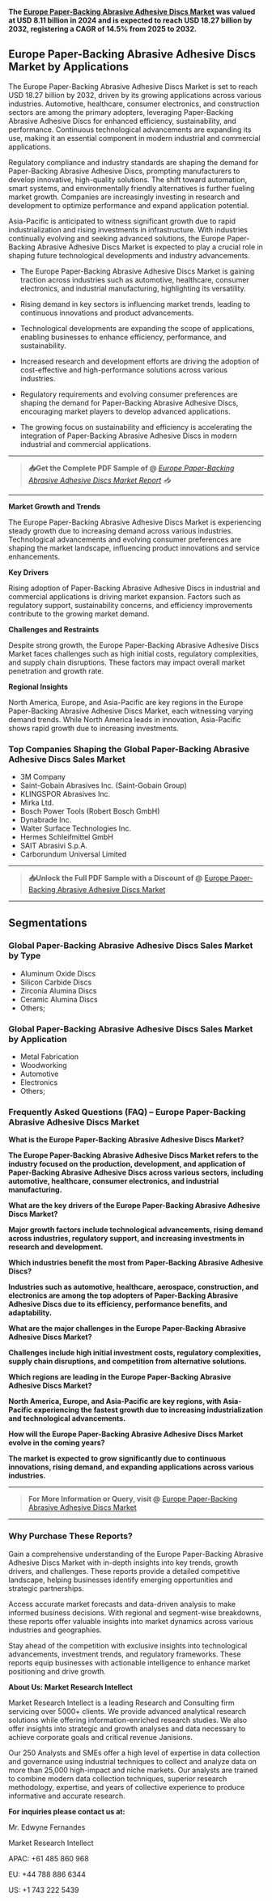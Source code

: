 <p><strong>The <a href="https://www.marketresearchintellect.com/download-sample/?rid=995635&amp;utm_source=Pulse-April-Europe&amp;utm_medium=852">Europe Paper-Backing Abrasive Adhesive Discs Market</a> was valued at USD 8.11 billion in 2024 and is expected to reach USD 18.27 billion by 2032, registering a CAGR of 14.5% from 2025 to 2032.</strong></p><h2>Europe Paper-Backing Abrasive Adhesive Discs Market by Applications&nbsp;</h2><p><p>The Europe Paper-Backing Abrasive Adhesive Discs Market is set to reach USD 18.27 billion by 2032, driven by its growing applications across various industries. Automotive, healthcare, consumer electronics, and construction sectors are among the primary adopters, leveraging Paper-Backing Abrasive Adhesive Discs for enhanced efficiency, sustainability, and performance. Continuous technological advancements are expanding its use, making it an essential component in modern industrial and commercial applications.</p><p>Regulatory compliance and industry standards are shaping the demand for Paper-Backing Abrasive Adhesive Discs, prompting manufacturers to develop innovative, high-quality solutions. The shift toward automation, smart systems, and environmentally friendly alternatives is further fueling market growth. Companies are increasingly investing in research and development to optimize performance and expand application potential.</p><p>Asia-Pacific is anticipated to witness significant growth due to rapid industrialization and rising investments in infrastructure. With industries continually evolving and seeking advanced solutions, the Europe Paper-Backing Abrasive Adhesive Discs Market is expected to play a crucial role in shaping future technological developments and industry advancements.</p></p><ul><li><p>The Europe Paper-Backing Abrasive Adhesive Discs Market is gaining traction across industries such as automotive, healthcare, consumer electronics, and industrial manufacturing, highlighting its versatility.</p></li><li><p>Rising demand in key sectors is influencing market trends, leading to continuous innovations and product advancements.</p></li><li><p>Technological developments are expanding the scope of applications, enabling businesses to enhance efficiency, performance, and sustainability.</p></li><li><p>Increased research and development efforts are driving the adoption of cost-effective and high-performance solutions across various industries.</p></li><li><p>Regulatory requirements and evolving consumer preferences are shaping the demand for Paper-Backing Abrasive Adhesive Discs, encouraging market players to develop advanced applications.</p></li><li><p>The growing focus on sustainability and efficiency is accelerating the integration of Paper-Backing Abrasive Adhesive Discs in modern industrial and commercial applications.</p></li></ul><hr /><blockquote><p><strong><span class="font-[700]">📥Get the Complete PDF Sample of @ </span></strong><em><span class="font-[700]"><a href="https://www.marketresearchintellect.com/download-sample/?rid=995635&amp;utm_source=Pulse-April-Europe&amp;utm_medium=852" target="_blank" data-tracking-control-name="article-ssr-frontend-pulse_little-text-block" data-tracking-will-navigate="" data-test-link="">Europe Paper-Backing Abrasive Adhesive Discs Market Report</a>&nbsp;📥</span></em></p></blockquote><hr /><p class="" data-start="77" data-end="360"><strong data-start="77" data-end="105">Market Growth and Trends</strong></p><p class="" data-start="77" data-end="360">The Europe Paper-Backing Abrasive Adhesive Discs Market is experiencing steady growth due to increasing demand across various industries. Technological advancements and evolving consumer preferences are shaping the market landscape, influencing product innovations and service enhancements.</p><p class="" data-start="362" data-end="606"><strong data-start="362" data-end="377">Key Drivers</strong></p><p class="" data-start="362" data-end="606">Rising adoption of Paper-Backing Abrasive Adhesive Discs in industrial and commercial applications is driving market expansion. Factors such as regulatory support, sustainability concerns, and efficiency improvements contribute to the growing market demand.</p><p class="" data-start="608" data-end="849"><strong data-start="608" data-end="637">Challenges and Restraints</strong></p><p class="" data-start="608" data-end="849">Despite strong growth, the Europe Paper-Backing Abrasive Adhesive Discs Market faces challenges such as high initial costs, regulatory complexities, and supply chain disruptions. These factors may impact overall market penetration and growth rate.</p><p class="" data-start="851" data-end="1095"><strong data-start="851" data-end="872">Regional Insights</strong></p><p class="" data-start="851" data-end="1095">North America, Europe, and Asia-Pacific are key regions in the Europe Paper-Backing Abrasive Adhesive Discs Market, each witnessing varying demand trends. While North America leads in innovation, Asia-Pacific shows rapid growth due to increasing investments.</p><p><h3>Top Companies Shaping the Global Paper-Backing Abrasive Adhesive Discs Sales Market </h3><ul><li>3M Company</li><li>Saint-Gobain Abrasives Inc. (Saint-Gobain Group)</li><li>KLINGSPOR Abrasives Inc.</li><li>Mirka Ltd.</li><li>Bosch Power Tools (Robert Bosch GmbH)</li><li>Dynabrade Inc.</li><li>Walter Surface Technologies Inc.</li><li>Hermes Schleifmittel GmbH</li><li>SAIT Abrasivi S.p.A.</li><li>Carborundum Universal Limited</li></ul></p><hr /><blockquote><p><strong>📥Unlock the Full PDF Sample with a Discount of @</strong> <a href="https://www.marketresearchintellect.com/ask-for-discount/?rid=995635&amp;utm_source=Pulse-April-Europe&amp;utm_medium=852">Europe Paper-Backing Abrasive Adhesive Discs Market</a></p></blockquote><hr /><p><h2>Segmentations</h2><h3>Global Paper-Backing Abrasive Adhesive Discs Sales Market by Type</h3><ul><li>Aluminum Oxide Discs</li><li>Silicon Carbide Discs</li><li>Zirconia Alumina Discs</li><li>Ceramic Alumina Discs</li><li>Others;</li></ul><h3>Global Paper-Backing Abrasive Adhesive Discs Sales Market by Application</h3><ul><li>Metal Fabrication</li><li>Woodworking</li><li>Automotive</li><li>Electronics</li><li>Others;</li></ul></p><h3><strong>Frequently Asked Questions (FAQ) &ndash; Europe Paper-Backing Abrasive Adhesive Discs Market</strong></h3><p><strong>What is the Europe Paper-Backing Abrasive Adhesive Discs Market?</strong></p><p><strong>The Europe Paper-Backing Abrasive Adhesive Discs Market refers to the industry focused on the production, development, and application of Paper-Backing Abrasive Adhesive Discs across various sectors, including automotive, healthcare, consumer electronics, and industrial manufacturing.</strong></p><p><strong>What are the key drivers of the Europe Paper-Backing Abrasive Adhesive Discs Market?</strong></p><p><strong>Major growth factors include technological advancements, rising demand across industries, regulatory support, and increasing investments in research and development.</strong></p><p><strong>Which industries benefit the most from Paper-Backing Abrasive Adhesive Discs?</strong></p><p><strong>Industries such as automotive, healthcare, aerospace, construction, and electronics are among the top adopters of Paper-Backing Abrasive Adhesive Discs due to its efficiency, performance benefits, and adaptability.</strong></p><p><strong>What are the major challenges in the Europe Paper-Backing Abrasive Adhesive Discs Market?</strong></p><p><strong>Challenges include high initial investment costs, regulatory complexities, supply chain disruptions, and competition from alternative solutions.</strong></p><p><strong>Which regions are leading in the Europe Paper-Backing Abrasive Adhesive Discs Market?</strong></p><p><strong>North America, Europe, and Asia-Pacific are key regions, with Asia-Pacific experiencing the fastest growth due to increasing industrialization and technological advancements.</strong></p><p><strong>How will the Europe Paper-Backing Abrasive Adhesive Discs Market evolve in the coming years?</strong></p><p><strong>The market is expected to grow significantly due to continuous innovations, rising demand, and expanding applications across various industries.</strong></p><hr /><blockquote><p><span class="font-[700]"><strong>For More Information or Query, visit&nbsp;@</strong>&nbsp;</span><span class="font-[700]"><a href="https://www.marketresearchintellect.com/product/global-paper-backing-abrasive-adhesive-discs-sales-market/?utm_source=Linkedin&utm_medium=852" target="_blank" data-tracking-control-name="article-ssr-frontend-pulse_little-text-block" data-tracking-will-navigate="" data-test-link="">Europe Paper-Backing Abrasive Adhesive Discs Market</a></span></p></blockquote><hr /><h3><strong data-start="0" data-end="31">Why Purchase These Reports?</strong></h3><p class="" data-start="35" data-end="297">Gain a comprehensive understanding of the Europe Paper-Backing Abrasive Adhesive Discs Market with in-depth insights into key trends, growth drivers, and challenges. These reports provide a detailed competitive landscape, helping businesses identify emerging opportunities and strategic partnerships.</p><p class="" data-start="299" data-end="540">Access accurate market forecasts and data-driven analysis to make informed business decisions. With regional and segment-wise breakdowns, these reports offer valuable insights into market dynamics across various industries and geographies.</p><p class="" data-start="542" data-end="784">Stay ahead of the competition with exclusive insights into technological advancements, investment trends, and regulatory frameworks. These reports equip businesses with actionable intelligence to enhance market positioning and drive growth.</p><p><strong><span class="font-[700]">About Us: Market Research Intellect</span></strong></p><p><span class="">Market Research Intellect is a leading Research and Consulting firm servicing over 5000+ clients. We provide advanced analytical research solutions while offering information-enriched research studies.&nbsp;</span>We also offer insights into strategic and growth analyses and data necessary to achieve corporate goals and critical revenue Janisions.</p><p><span class="">Our 250 Analysts and SMEs offer a high level of expertise in data collection and governance using industrial techniques to collect and analyze data on more than 25,000 high-impact and niche markets. Our analysts are trained to combine modern data collection techniques, superior research methodology, expertise, and years of collective experience to produce informative and accurate research.</span></p><p><strong>For inquiries please contact us at:</strong></p><p>Mr. Edwyne Fernandes</p><p>Market Research Intellect</p><p>APAC: +61 485 860 968</p><p>EU: +44 788 886 6344</p><p>US: +1 743 222 5439</p>